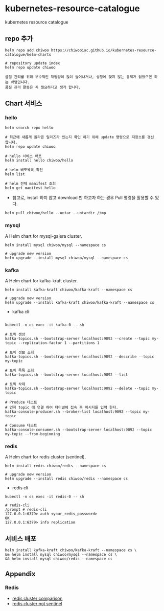 # kubernetes-resource-catalogue
kubernetes resource catalogue

## repo 추가
```
helm repo add chiwoo https://chiwooiac.github.io/kubernetes-resource-catalogue/helm-charts

# repository update index
helm repo update chiwoo
```

```
품질 관리를 위해 부수적인 작업량이 많이 늘어나거나, 상황에 맞지 않는 통제가 없었으면 하는 바램입니다.
품질 관리 활동은 꼭 필요하다고 생각 합니다. 

```
## Chart 서비스

### hello
```
helm search repo hello

# 최근에 새롭게 올라온 릴리즈가 있는지 확인 하기 위해 update 명령으로 저장소를 갱신 합니다.
helm repo update chiwoo

# hello 서비스 배포
helm install hello chiwoo/hello

# helm 배포목록 확인
helm list

# helm 전체 manifest 조회
helm get manifest hello
```
- 참고로, install 하지 않고 download 만 하고자 하는 경우 Pull 명령을 활용할 수 있다.
```
helm pull chiwoo/hello --untar --untardir /tmp
```

### mysql
A Helm chart for mysql-galera cluster.
```
helm install mysql chiwoo/mysql --namespace cs 

# upgrade new version
helm upgrade --install mysql chiwoo/mysql --namespace cs
```

### kafka
A Helm chart for kafka-kraft cluster.
```
helm install kafka-kraft chiwoo/kafka-kraft --namespace cs 

# upgrade new version
helm upgrade --install kafka-kraft chiwoo/kafka-kraft --namespace cs
```

- kafka cli
```

kubectl -n cs exec -it kafka-0 -- sh

# 토픽 생성
kafka-topics.sh --bootstrap-server localhost:9092 --create --topic my-topic --replication-factor 1 --partitions 1

# 토픽 정보 조회
kafka-topics.sh --bootstrap-server localhost:9092 --describe --topic my-topic
    
# 토픽 목록 조회
kafka-topics.sh --bootstrap-server localhost:9092 --list

# 토픽 삭제
kafka-topics.sh --bootstrap-server localhost:9092 --delete --topic my-topic 

# Produce 테스트
# 먼저 topic 에 연결 하여 터미널에 접속 후 메시지를 입력 한다.
kafka-console-producer.sh --broker-list localhost:9092 --topic my-topic

# Consume 테스트
kafka-console-consumer.sh --bootstrap-server localhost:9092 --topic my-topic --from-beginning
```

### redis
A Helm chart for redis cluster (sentinel).

```
helm install redis chiwoo/redis --namespace cs 

# upgrade new version
helm upgrade --install redis chiwoo/redis --namespace cs
```

- redis cli
```
kubectl -n cs exec -it redis-0 -- sh

# redis-cli
/prompt # redis-cli
127.0.0.1:6379> auth <your_redis_password>
OK
127.0.0.1:6379> info replication
```

## 서비스 배포
```shell
helm install kafka-kraft chiwoo/kafka-kraft --namespace cs \
&& helm install mysql chiwoo/mysql --namespace cs \
&& helm install mysql chiwoo/redis --namespace cs
```

## Appendix

### Redis
- [redis cluster comparison](https://medium.com/hepsiburadatech/redis-solutions-standalone-vs-sentinel-vs-cluster-f46e703307a9)
- [redis cluster not sentinel](https://github.com/sobotklp/kubernetes-redis-cluster)
